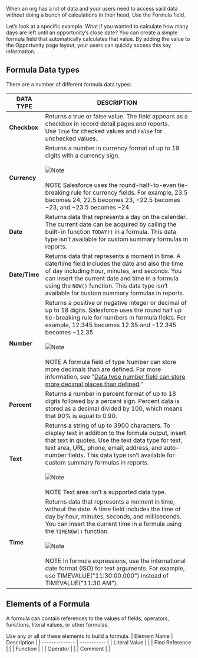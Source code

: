 When an org has a lot of data and your users need to access said data without doing a bunch of calculations in their head, Use the Formula field.

Let’s look at a specific example. What if you wanted to calculate how many days are left until an opportunity’s close date? You can create a simple formula field that automatically calculates that value. By adding the value to the Opportunity page layout, your users can quickly access this key information.

## Formula Data types
There are a number of different formula data types:

| DATA TYPE     | DESCRIPTION                                                                                                                                                                                                                                                                                                                                                                                                                                                                                                                                                                                                      |
| ------------- | ---------------------------------------------------------------------------------------------------------------------------------------------------------------------------------------------------------------------------------------------------------------------------------------------------------------------------------------------------------------------------------------------------------------------------------------------------------------------------------------------------------------------------------------------------------------------------------------------------------------- |
| **Checkbox**  | [](https://help.salesforce.com/s?language=en_US)Returns a true or false value. The field appears as a checkbox in record detail pages and reports. Use `True` for checked values and `False` for unchecked values.                                                                                                                                                                                                                                                                                                                                                                                               |
| **Currency**  | Returns a number in currency format of up to 18 digits with a currency sign.<br><br>![Note](https://resources.help.salesforce.com/images/9999d773bec62031a7926ed9be8b18f9.png)<br><br>NOTE Salesforce uses the round-half-to-even tie-breaking rule for currency fields. For example, 23.5 becomes 24, 22.5 becomes 23, −22.5 becomes −23, and −23.5 becomes −24.                                                                                                                                                                                                                                                |
| **Date**      | Returns data that represents a day on the calendar. The current date can be acquired by calling the built-in function `TODAY()` in a formula. This data type isn’t available for custom summary formulas in reports.                                                                                                                                                                                                                                                                                                                                                                                             |
| **Date/Time** | Returns data that represents a moment in time. A date/time field includes the date and also the time of day including hour, minutes, and seconds. You can insert the current date and time in a formula using the `NOW()` function. This data type isn’t available for custom summary formulas in reports.                                                                                                                                                                                                                                                                                                       |
| **Number**    | Returns a positive or negative integer or decimal of up to 18 digits. Salesforce uses the round half up tie-breaking rule for numbers in formula fields. For example, 12.345 becomes 12.35 and −12.345 becomes −12.35.<br><br>![Note](https://resources.help.salesforce.com/images/9999d773bec62031a7926ed9be8b18f9.png)<br><br>NOTE A formula field of type Number can store more decimals than are defined. For more information, see "[Data type number field can store more decimal places than defined](https://help.salesforce.com/s/articleView?id=000336833&language=en_US&type=1 "HTML (New Window)")." |
| **Percent**   | Returns a number in percent format of up to 18 digits followed by a percent sign. Percent data is stored as a decimal divided by 100, which means that 90% is equal to 0.90.                                                                                                                                                                                                                                                                                                                                                                                                                                     |
| **Text**      | Returns a string of up to 3900 characters. To display text in addition to the formula output, insert that text in quotes. Use the text data type for text, text area, URL, phone, email, address, and auto-number fields. [](https://help.salesforce.com/s?language=en_US)This data type isn’t available for custom summary formulas in reports.<br><br>![Note](https://resources.help.salesforce.com/images/9999d773bec62031a7926ed9be8b18f9.png)<br><br>NOTE Text area isn’t a supported data type.                                                                                                            |
| **Time**      | Returns data that represents a moment in time, without the date. A time field includes the time of day by hour, minutes, seconds, and milliseconds. You can insert the current time in a formula using the `TIMENOW()` function.<br><br>![Note](https://resources.help.salesforce.com/images/9999d773bec62031a7926ed9be8b18f9.png)<br><br>NOTE In formula expressions, use the international date format (ISO) for text arguments. For example, use TIMEVALUE("11:30:00.000") instead of TIMEVALUE("11:30 AM").                                                                                                  |


## Elements of a Formula

A formula can contain references to the values of fields, operators, functions, literal values, or other formulas.

Use any or all of these elements to build a formula.
| Element Name   | Description |
| -------------- | ----------- |
| Literal Value  |             |
| Find Reference |             |
| Function       |             |
| Operator       |             |
| Comment        |             |
